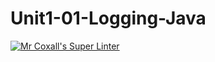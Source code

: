 # Unit1-01-Logging-Java
[![Mr Coxall's Super Linter](README.md/../../../workflows/Mr%20Coxall's%20Super%20Linter/badge.svg)](README.md/../../../actions)
